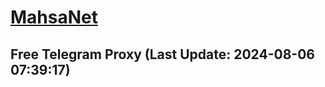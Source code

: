 
# [MahsaNet](https://t.me/mahsa_net)
## Free Telegram Proxy (Last Update: 2024-08-06 07:39:17)

    